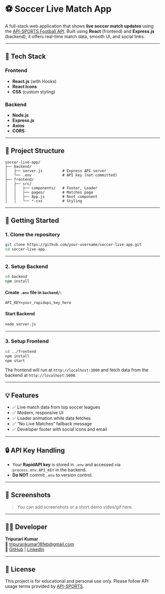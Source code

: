 
# ⚽ Soccer Live Match App

A full-stack web application that shows **live soccer match updates** using the [API-SPORTS Football API](https://www.api-football.com/). Built using **React** (frontend) and **Express.js** (backend), it offers real-time match data, smooth UI, and social links.

---

## 🔧 Tech Stack

### Frontend
- **React.js** (with Hooks)
- **React Icons**
- **CSS** (custom styling)

### Backend
- **Node.js**
- **Express.js**
- **Axios**
- **CORS**

---

## 📁 Project Structure

```
soccer-live-app/
├── backend/
│   ├── server.js         # Express API server
│   └── .env              # API key (not committed)
├── frontend/
│   ├── src/
│   │   ├── components/   # Footer, Loader
│   │   ├── pages/        # Matches page
│   │   ├── App.js        # Root component
│   │   └── *.css         # Styling
```

---

## 🚀 Getting Started

### 1. Clone the repository
```bash
git clone https://github.com/your-username/soccer-live-app.git
cd soccer-live-app
```

---

### 2. Setup Backend

```bash
cd backend
npm install
```

#### Create `.env` file in `backend/`:
```
API_KEY=your_rapidapi_key_here
```

#### Start Backend
```bash
node server.js
```

---

### 3. Setup Frontend

```bash
cd ../frontend
npm install
npm start
```

The frontend will run at `http://localhost:3000` and fetch data from the backend at `http://localhost:5000`.

---

## 💡 Features

- ✅ Live match data from top soccer leagues
- ✅ Modern, responsive UI
- ✅ Loader animation while data fetches
- ✅ “No Live Matches” fallback message
- ✅ Developer footer with social icons and email

---

## 🔒 API Key Handling

- Your **RapidAPI key** is stored in `.env` and accessed via `process.env.API_KEY` in the backend.
- **Do NOT** commit `.env` to version control.

---

## 📸 Screenshots

> You can add screenshots or a short demo video/gif here.

---

## 👨‍💻 Developer

**Tripurari Kumar**  
📧 [tripurarikumar18feb@gmail.com](mailto:tripurarikumar18feb@gmail.com)  
🔗 [GitHub](https://github.com/tripurari2004) | [LinkedIn](https://linkedin.com/in/yourprofile)

---

## 📜 License

This project is for educational and personal use only. Please follow API usage terms provided by [API-SPORTS](https://www.api-football.com/).
